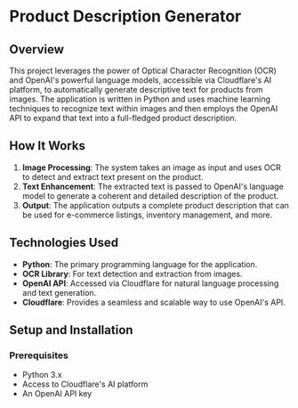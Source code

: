 # Product Description Generator

## Overview
This project leverages the power of Optical Character Recognition (OCR) and OpenAI's powerful language models, accessible via Cloudflare's AI platform, to automatically generate descriptive text for products from images. The application is written in Python and uses machine learning techniques to recognize text within images and then employs the OpenAI API to expand that text into a full-fledged product description.

## How It Works
1. **Image Processing**: The system takes an image as input and uses OCR to detect and extract text present on the product.
2. **Text Enhancement**: The extracted text is passed to OpenAI's language model to generate a coherent and detailed description of the product.
3. **Output**: The application outputs a complete product description that can be used for e-commerce listings, inventory management, and more.

## Technologies Used
- **Python**: The primary programming language for the application.
- **OCR Library**: For text detection and extraction from images.
- **OpenAI API**: Accessed via Cloudflare for natural language processing and text generation.
- **Cloudflare**: Provides a seamless and scalable way to use OpenAI's API.

## Setup and Installation

### Prerequisites
- Python 3.x
- Access to Cloudflare's AI platform
- An OpenAI API key

